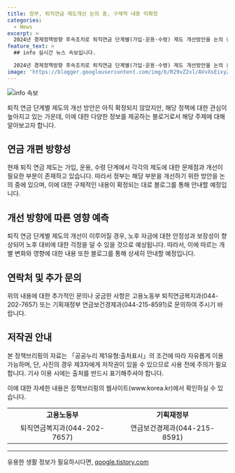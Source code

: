 ```yaml
---
title: 정부, 퇴직연금 제도개선 논의 중, 구체적 내용 미확정
categories:
  - News
excerpt: >
  2024년 경제정책방향 후속조치로 퇴직연금 단계별(가입·운용·수령) 제도 개선방안을 논의 중인 정부. 구체적 내용 미확정으로 신중한 보도 요청. 문의 : 고용노동부 퇴직연금복지과(0442027657), 기획재정부 연금보건경제과(0442158591) [자료출처=정책브리핑 www.korea.kr]
feature_text: >
  ## info 실시간 뉴스 속보입니다.

  2024년 경제정책방향 후속조치로 퇴직연금 단계별(가입·운용·수령) 제도 개선방안을 논의 중인 정부. 구체적 내용 미확정으로 신중한 보도 요청. 문의 : 고용노동부 퇴직연금복지과(0442027657), 기획재정부 연금보건경제과(0442158591) [자료출처=정책브리핑 www.korea.kr]
image: 'https://blogger.googleusercontent.com/img/b/R29vZ2xl/AVvXsEixyZcFfHzMRdzZMjFBmAUKJYCLCGyLL1o632UiGVXcaFdKo_bkvkuCioo0uUKlGfBVcT3P84aROyZIXSBEx3Aw5nCQ3pTgDom1WDC4m8eifvWiAmWEEVb4x6G_l8C0QH225ldMjyaFvpxGEBGNO37VmDTDMHGhJPq73UglMfDca1-0aw/s1600/blogspot.png'
---
```


<p><img src="https://blogger.googleusercontent.com/img/b/R29vZ2xl/AVvXsEixyZcFfHzMRdzZMjFBmAUKJYCLCGyLL1o632UiGVXcaFdKo_bkvkuCioo0uUKlGfBVcT3P84aROyZIXSBEx3Aw5nCQ3pTgDom1WDC4m8eifvWiAmWEEVb4x6G_l8C0QH225ldMjyaFvpxGEBGNO37VmDTDMHGhJPq73UglMfDca1-0aw/s1600/blogspot.png" alt="info 속보" /></p>

<p>퇴직 연금 단계별 제도의 개선 방안은 아직 확정되지 않았지만, 해당 정책에 대한 관심이 높아지고 있는 가운데, 이에 대한 다양한 정보를 제공하는 블로거로서 해당 주제에 대해 알아보고자 합니다.</p>

<h2 data-ke-size="size26">연금 개편 방향성</h2>

<p data-ke-size="size16">현재 퇴직 연금 제도는 가입, 운용, 수령 단계에서 각각의 제도에 대한 문제점과 개선이 필요한 부분이 존재하고 있습니다. 따라서 정부는 해당 부분을 개선하기 위한 방안을 논의 중에 있으며, 이에 대한 구체적인 내용이 확정되는 대로 블로그를 통해 안내할 예정입니다.</p>

<h2 data-ke-size="size26">개선 방향에 따른 영향 예측</h2>

<p data-ke-size="size16">퇴직 연금 단계별 제도의 개선이 이루어질 경우, 노후 자금에 대한 안정성과 보장성이 향상되어 노후 대비에 대한 걱정을 덜 수 있을 것으로 예상됩니다. 따라서, 이에 따르는 개별 변화와 영향에 대한 내용 또한 블로그를 통해 상세히 안내할 예정입니다.</p>

<h2 data-ke-size="size26">연락처 및 추가 문의</h2>

<p data-ke-size="size16">위의 내용에 대한 추가적인 문의나 궁금한 사항은 고용노동부 퇴직연금복지과(044-202-7657) 또는 기획재정부 연금보건경제과(044-215-8591)로 문의하여 주시기 바랍니다.</p>

<h2 data-ke-size="size26">저작권 안내</h2>

<p data-ke-size="size16">본 정책브리핑의 자료는 「공공누리 제1유형:출처표시」의 조건에 따라 자유롭게 이용 가능하며, 단, 사진의 경우 제3자에게 저작권이 있을 수 있으므로 사용 전에 주의가 필요합니다. 기사 이용 시에는 출처를 반드시 표기해주셔야 합니다. </p>

<p data-ke-size="size16">이에 대한 자세한 내용은 정책브리핑의 웹사이트(www.korea.kr)에서 확인하실 수 있습니다.</p>

<table>
    <tr>
        <td style="text-align: center; height: 17px;"><b>고용노동부</b></td>
        <td style="text-align: center; height: 17px;"><b>기획재정부</b></td>
    </tr>
    <tr>
        <td style="text-align: center; height: 17px;">퇴직연금복지과(044-202-7657)</td>
        <td style="text-align: center; height: 17px;">연금보건경제과(044-215-8591)</td>
    </tr>
</table>

<p><hr></p>
유용한 생활 정보가 필요하시다면, <a href="https://qoogle.tistory.com" rel="dofollow">qoogle.tistory.com</a>


